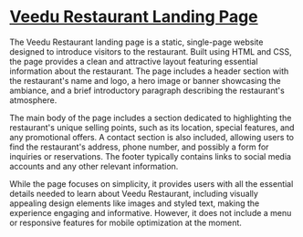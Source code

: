 # <a href="https://veedu-restaurant.netlify.app/"> Veedu Restaurant Landing Page</a>

The Veedu Restaurant landing page is a static, single-page website designed to introduce visitors to the restaurant. Built using HTML and CSS, the page provides a clean and attractive layout featuring essential information about the restaurant. The page includes a header section with the restaurant's name and logo, a hero image or banner showcasing the ambiance, and a brief introductory paragraph describing the restaurant's atmosphere.

The main body of the page includes a section dedicated to highlighting the restaurant's unique selling points, such as its location, special features, and any promotional offers. A contact section is also included, allowing users to find the restaurant's address, phone number, and possibly a form for inquiries or reservations. The footer typically contains links to social media accounts and any other relevant information.

While the page focuses on simplicity, it provides users with all the essential details needed to learn about Veedu Restaurant, including visually appealing design elements like images and styled text, making the experience engaging and informative. However, it does not include a menu or responsive features for mobile optimization at the moment.
